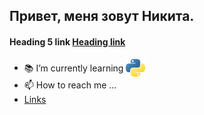 ## Привет, меня зовут Никита.
#### Heading 5 link [Heading link](https://github.com/pandao/editor.md "Heading link")
- 📚 I’m currently learning  <img height="32" width="32" src="python.png" align="center"> </img>
- 📫 How to reach me ...
- [Links](http://localhost/)
